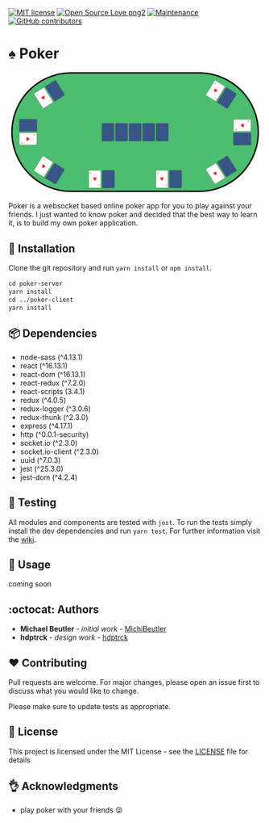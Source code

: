 [![MIT license](https://img.shields.io/badge/License-MIT-blue.svg)](https://lbesson.mit-license.org/)
[![Open Source Love png2](https://badges.frapsoft.com/os/v2/open-source.png?v=103)](https://github.com/ellerbrock/open-source-badges/)
[![Maintenance](https://img.shields.io/badge/Maintained%3F-yes-green.svg)](https://GitHub.com/MichiBeutler/poker/graphs/commit-activity)
[![GitHub contributors](https://img.shields.io/github/contributors/MichiBeutler/poker.svg)](https://GitHub.com/MichiBeutler/poker/graphs/contributors/)

# :spades: Poker

![](screenshots/poker-table.png)

Poker is a websocket based online poker app for you to play against your friends. I just wanted to know poker and decided that the best way to learn it, is to build my own poker application. 

## :rocket: Installation

Clone the git repository and run `yarn install` or `npm install`.

```
cd poker-server
yarn install
cd ../poker-client
yarn install
```

## :package: Dependencies
- node-sass (^4.13.1)
- react (^16.13.1)
- react-dom (^16.13.1)
- react-redux (^7.2.0)
- react-scripts (3.4.1)
- redux (^4.0.5)
- redux-logger (^3.0.6)
- redux-thunk (^2.3.0)
- express (^4.17.1)
- http (^0.0.1-security)
- socket.io (^2.3.0)
- socket.io-client (^2.3.0)
- uuid (^7.0.3)
- jest (^25.3.0)
- jest-dom (^4.2.4)

## :rotating_light: Testing
All modules and components are tested with `jest`.
To run the tests simply install the dev dependencies and run `yarn test`.
For further information visit the [wiki](https://github.com/MichiBeutler/poker/wiki/Tests).

## :mag_right: Usage

coming soon

## :octocat: Authors
* **Michael Beutler** - *initial work* - [MichiBeutler](https://github.com/MichiBeutler)
* **hdptrck** - *design work* - [hdptrck](https://github.com/hdptrck)

## :hearts: Contributing
Pull requests are welcome. For major changes, please open an issue first to discuss what you would like to change.

Please make sure to update tests as appropriate.

## :page_with_curl: License
This project is licensed under the MIT License - see the [LICENSE](https://github.com/MichiBeutler/poker/blob/master/LICENSE) file for details

## :ok_hand: Acknowledgments
* play poker with your friends :stuck_out_tongue_closed_eyes:
